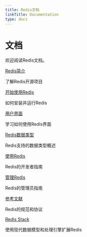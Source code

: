 ```yaml
---
title: Redis文档
linkTitle: Documentation
type: docs
---
```


# 文档

欢迎阅读Redis文档。

[Redis简介](/docs/example/)

了解Redis开源项目

[开始使用Redis](/docs/example/)

如何安装并运行Redis

[用户界面](/docs/example/)

学习如何使用Redis界面

[Redis数据类型](/docs/example/)

Redis支持的数据类型概述

[使用Redis](/docs/example/)

Redis的开发者指南

[管理Redis](/docs/example/)

Redis的管理员指南

[参考文献](/docs/example/)

Redis的规范和协议

[Redis Stack](/docs/example/)

使用现代数据模型和处理引擎扩展Redis